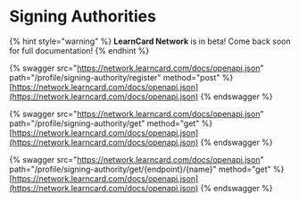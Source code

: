 # Signing Authorities

{% hint style="warning" %}
**LearnCard Network** is in beta! Come back soon for full documentation!
{% endhint %}

{% swagger src="https://network.learncard.com/docs/openapi.json" path="/profile/signing-authority/register" method="post" %}
[https://network.learncard.com/docs/openapi.json](https://network.learncard.com/docs/openapi.json)
{% endswagger %}

{% swagger src="https://network.learncard.com/docs/openapi.json" path="/profile/signing-authority/get" method="get" %}
[https://network.learncard.com/docs/openapi.json](https://network.learncard.com/docs/openapi.json)
{% endswagger %}

{% swagger src="https://network.learncard.com/docs/openapi.json" path="/profile/signing-authority/get/{endpoint}/{name}" method="get" %}
[https://network.learncard.com/docs/openapi.json](https://network.learncard.com/docs/openapi.json)
{% endswagger %}
